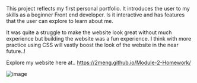 This project reflects my first personal portfolio. It introduces the user to my skills as a beginner Front end developer. Is it interactive and has features that the user can explore to learn about me.

It was quite a struggle to make the website look great without much experience but building the website was a fun experience. I think with more practice using CSS will vastly boost the look of the website in the near future..!

Explore my website here at.. https://2meng.github.io/Module-2-Homework/

![image](https://user-images.githubusercontent.com/91503750/225432431-44c466e0-9b7d-4ef1-bccd-546aa0c250c0.png)
